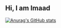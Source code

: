 ## Hi, I am Imaad

[![Anurag's GitHub stats](https://github-readme-stats.vercel.app/api?username=imaad666)](https://github.com/anuraghazra/github-readme-stats)

<!--
**imaad666/imaad666** is a ✨ _special_ ✨ repository because its `README.md` (this file) appears on your GitHub profile.

Here are some ideas to get you started:

- 🔭 I’m currently working on ...
- 🌱 I’m currently learning ...
- 👯 I’m looking to collaborate on ...
- 🤔 I’m looking for help with ...
- 💬 Ask me about ...
- 📫 How to reach me: ...
- 😄 Pronouns: ...
- ⚡ Fun fact: ...
-->

